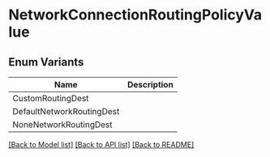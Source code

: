 # NetworkConnectionRoutingPolicyValue

## Enum Variants

| Name | Description |
|---- | -----|
| CustomRoutingDest |  |
| DefaultNetworkRoutingDest |  |
| NoneNetworkRoutingDest |  |

[[Back to Model list]](../README.md#documentation-for-models) [[Back to API list]](../README.md#documentation-for-api-endpoints) [[Back to README]](../README.md)


